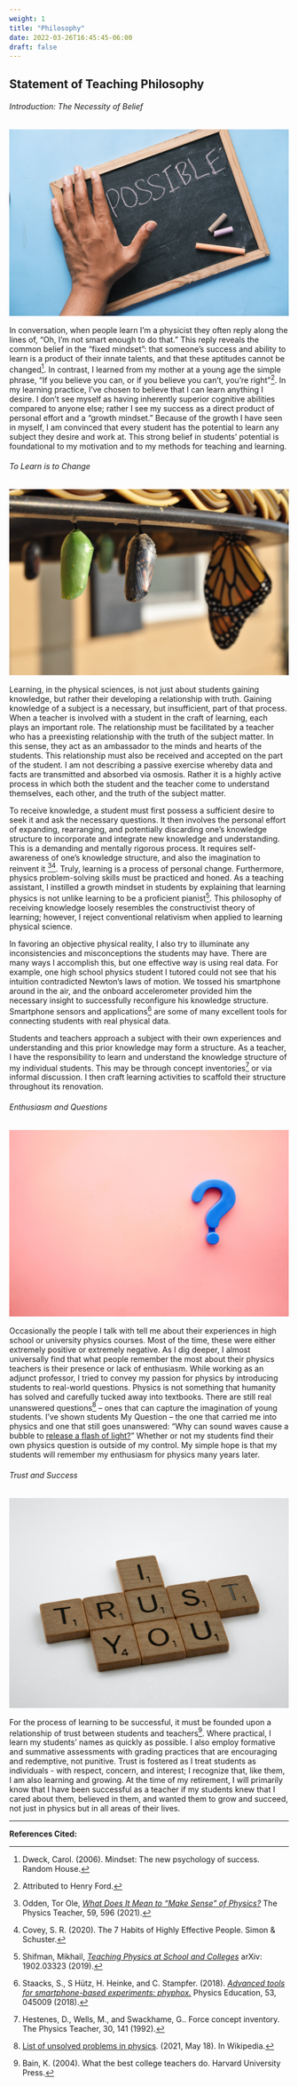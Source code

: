 ```yaml
---
weight: 1
title: "Philosophy"
date: 2022-03-26T16:45:45-06:00
draft: false
---
```


## Statement of Teaching Philosophy


###### Introduction: The Necessity of Belief

![(Im)Possible](possible.jpg)

In conversation, when people learn I’m a physicist they often reply along the lines of, “Oh, I’m not smart enough to do that.” This reply reveals the common belief in the “fixed mindset”: that someone’s success and ability to learn is a product of their innate talents, and that these aptitudes cannot be changed[^Dweck]. In contrast, I learned from my mother at a young age the simple phrase, “If you believe you can, or if you believe you can’t, you’re right”[^Ford]. In my learning practice, I’ve chosen to believe that I can learn anything I desire. I don’t see myself as having inherently superior cognitive abilities compared to anyone else; rather I see my success as a direct product of personal effort and a “growth mindset.” Because of the growth I have seen in myself, I am convinced that every student has the potential to learn any subject they desire and work at. This strong belief in students’ potential is foundational to my motivation and to my methods for teaching and learning.

###### To Learn is to Change

![Chrysalis to Butterfly](chrysalis.jpg)

Learning, in the physical sciences, is not just about students gaining knowledge, but rather their developing a relationship with truth. Gaining knowledge of a subject is a necessary, but insufficient, part of that process. When a teacher is involved with a student in the craft of learning, each plays an important role. The relationship must be facilitated by a teacher who has a preexisting relationship with the truth of the subject matter. In this sense, they act as an ambassador to the minds and hearts of the students. This relationship must also be received and accepted on the part of the student. I am not describing a passive exercise whereby data and facts are transmitted and absorbed via osmosis. Rather it is a highly active process in which both the student and the teacher come to understand themselves, each other, and the truth of the subject matter.

To receive knowledge, a student must first possess a sufficient desire to seek it and ask the necessary questions. It then involves the personal effort of expanding, rearranging, and potentially discarding one’s knowledge structure to incorporate and integrate new knowledge and understanding. This is a demanding and mentally rigorous process. It requires self-awareness of one’s knowledge structure, and also the imagination to reinvent it [^Odden][^Covey]. Truly, learning is a process of personal change. Furthermore, physics problem-solving skills must be practiced and honed. As a teaching assistant, I instilled a growth mindset in students by explaining that learning physics is not unlike learning to be a proficient pianist[^Shifman]. This philosophy of receiving knowledge loosely resembles the constructivist theory of learning; however, I reject conventional relativism when applied to learning physical science.

In favoring an objective physical reality, I also try to illuminate any inconsistencies and misconceptions the students may have. There are many ways I accomplish this, but one effective way is using real data. For example, one high school physics student I tutored could not see that his intuition contradicted Newton’s laws of motion. We tossed his smartphone around in the air, and the onboard accelerometer provided him the necessary insight to successfully reconfigure his knowledge structure. Smartphone sensors and applications[^Staacks] are some of many excellent tools for connecting students with real physical data.

Students and teachers approach a subject with their own experiences and understanding and this prior knowledge may form a structure. As a teacher, I have the responsibility to learn and understand the knowledge structure of my individual students. This may be through concept inventories[^Hestenes] or via informal discussion. I then craft learning activities to scaffold their structure throughout its renovation. 


###### Enthusiasm and Questions

![Questions](question.jpg)

Occasionally the people I talk with tell me about their experiences in high school or university physics courses. Most of the time, these were either extremely positive or extremely negative. As I dig deeper, I almost universally find that what people remember the most about their physics teachers is their presence or lack of enthusiasm. While working as an adjunct professor, I tried to convey my passion for physics by introducing students to real-world questions. Physics is not something that humanity has solved and carefully tucked away into textbooks. There are still real unanswered questions[^List] – ones that can capture the imagination of young students. I’ve shown students My Question – the one that carried me into physics and one that still goes unanswered: “Why can sound waves cause a bubble to [release a flash of light?](https://www.youtube.com/watch?v=rhiaFa9kaH4)” Whether or not my students find their own physics question is outside of my control. My simple hope is that my students will remember my enthusiasm for physics many years later.

###### Trust and Success

![Trust](trust.jpg)

For the process of learning to be successful, it must be founded upon a relationship of trust between students and teachers[^Bain]. Where practical, I learn my students’ names as quickly as possible. I also employ formative and summative assessments with grading practices that are encouraging and redemptive, not punitive. Trust is fostered as I treat students as individuals - with respect, concern, and interest; I recognize that, like them, I am also learning and growing. At the time of my retirement, I will primarily know that I have been successful as a teacher if my students knew that I cared about them, believed in them, and wanted them to grow and succeed, not just in physics but in all areas of their lives. 

___

**References Cited:**
[^Bain]: Bain, K. (2004). What the best college teachers do. Harvard University Press.

[^Covey]: Covey, S. R. (2020). The 7 Habits of Highly Effective People. Simon & Schuster.

[^Dweck]: Dweck, Carol. (2006). Mindset: The new psychology of success. Random House.

[^Ford]: Attributed to Henry Ford.

[^Hestenes]: Hestenes, D., Wells, M., and Swackhame, G.. Force concept inventory. The Physics Teacher, 30, 141 (1992).

[^List]: [List of unsolved problems in physics](https://en.wikipedia.org/wiki/List_of_unsolved_problems_in_physics). (2021, May 18). In Wikipedia. 

[^Odden]: Odden, Tor Ole, [*What Does It Mean to “Make Sense” of Physics?*](https://aapt.scitation.org/doi/abs/10.1119/5.0024095?journalCode=pte) The Physics Teacher, 59, 596 (2021).

[^Shifman]: Shifman, Mikhail, [*Teaching Physics at School and Colleges*](https://arxiv.org/abs/1902.03323) arXiv: 1902.03323 (2019).

[^Staacks]: Staacks, S., S Hütz, H. Heinke, and C. Stampfer. (2018). [*Advanced tools for smartphone-based experiments: phyphox.*](https://iopscience.iop.org/article/10.1088/1361-6552/aac05e/meta) Physics Education, 53, 045009 (2018).


